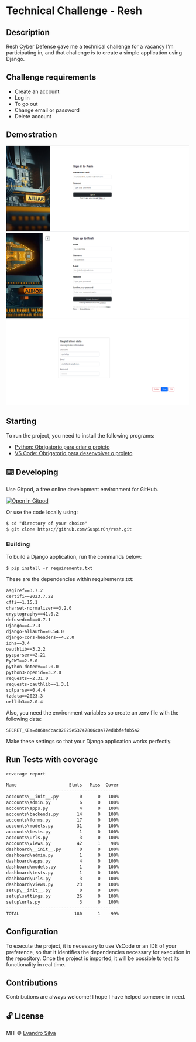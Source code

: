 # Technical Challenge - Resh

## Description

Resh Cyber Defense gave me a technical challenge for a vacancy I'm participating in,
and that challenge is to create a simple application using Django.

## Challenge requirements

  - Create an account
  - Log in
  - To go out
  - Change email or password
  - Delete account

## Demostration


<img width="500" src="./static/assets/tela-login.png">
<img width="500" src="./static/assets/tela-cadastro.png">
<img width="500" src="./static/assets/home.png">

## Starting

To run the project, you need to install the following programs:

- [Python: Obrigatorio para criar o projeto](https://www.python.org/downloads/)
- [VS Code: Obrigatorio para desenvolver o projeto](https://code.visualstudio.com/)

## ⌨️ Developing

Use Gitpod, a free online development environment for GitHub.

[![Open in Gitpod](https://gitpod.io/button/open-in-gitpod.svg)](https://gitpod.io/#https://github.com/Suspir0n/resh.git)

Or use the code locally using:
```
$ cd "directory of your choice"
$ git clone https://github.com/Suspir0n/resh.git
```

### Building

To build a Django application, run the commands below:

```
$ pip install -r requirements.txt
```

These are the dependencies within requirements.txt:

```
asgiref==3.7.2
certifi==2023.7.22
cffi==1.15.1
charset-normalizer==3.2.0
cryptography==41.0.2
defusedxml==0.7.1
Django==4.2.3
django-allauth==0.54.0
django-cors-headers==4.2.0
idna==3.4
oauthlib==3.2.2
pycparser==2.21
PyJWT==2.8.0
python-dotenv==1.0.0
python3-openid==3.2.0
requests==2.31.0
requests-oauthlib==1.3.1
sqlparse==0.4.4
tzdata==2023.3
urllib3==2.0.4
```

Also, you need the environment variables so create an .env file with the following data:

````
SECRET_KEY=d8684dcac02825e53747806c0a77ed8bfef8b5a2
````

Make these settings so that your Django application works perfectly.

## Run Tests with coverage

````
coverage report
```` 

````
Name                    Stmts   Miss  Cover
-------------------------------------------
accounts\__init__.py        0      0   100%
accounts\admin.py           6      0   100%
accounts\apps.py            4      0   100%
accounts\backends.py       14      0   100%
accounts\forms.py          17      0   100%
accounts\models.py         31      0   100%
accounts\tests.py           1      0   100%
accounts\urls.py            3      0   100%
accounts\views.py          42      1    98%
dashboard\__init__.py       0      0   100%
dashboard\admin.py          1      0   100%
dashboard\apps.py           4      0   100%
dashboard\models.py         1      0   100%
dashboard\tests.py          1      0   100%
dashboard\urls.py           3      0   100%
dashboard\views.py         23      0   100%
setup\__init__.py           0      0   100%
setup\settings.py          26      0   100%
setup\urls.py               3      0   100%
-------------------------------------------
TOTAL                     180      1    99%
````

## Configuration

To execute the project, it is necessary to use VsCode or an IDE of your preference, so that it identifies the dependencies necessary for execution in the repository. Once the project is imported, it will be possible to test its functionality in real time.

## Contributions

Contributions are always welcome! I hope I have helped someone in need.

## 🔓 License
MIT © [Evandro Silva](https://www.linkedin.com/in/suspir0n/)